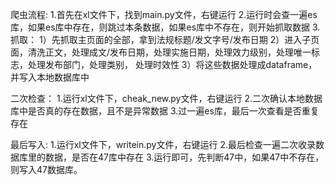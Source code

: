 爬虫流程:
    1.首先在xl文件下，找到main.py文件，右键运行
    2.运行时会查一遍es库，如果es库中存在，则跳过本条数据，如果es库中不存在，则开始抓取数据
    3.抓取：
        1）先抓取主页面的全部，拿到法规标题/发文字号/发布日期
        2）进入子页面，清洗正文，处理成文/发布日期，处理实施日期，处理效力级别，处理唯一标志，处理发布部门，处理类别，
           处理时效性
        3）将这些数据处理成dataframe，并写入本地数据库中

二次检查：
    1.运行xl文件下，cheak_new.py文件，右键运行
    2.二次确认本地数据库中是否真的存在数据，且不是异常数据
    3.过一遍es库，最后一次查看是否重复存在

最后写入:
    1.运行xl文件下，writein.py文件，右键运行
    2.最后检查一遍二次收录数据库里的数据，是否在47库中存在
    3.运行即可，先判断47中，如果47中不存在，则写入47数据库。
    